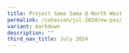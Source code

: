 ```yaml
---
title: Project Sama Sama @ North West
permalink: /cohesion/jul-2024/nw-pss/
variant: markdown
description: ""
third_nav_title: July 2024
---
```

